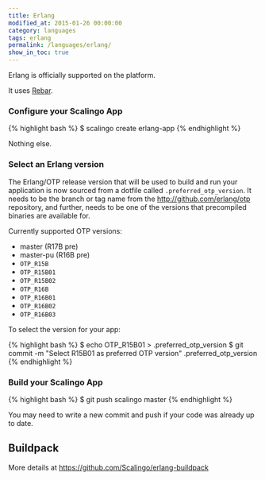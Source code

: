 ```yaml
---
title: Erlang
modified_at: 2015-01-26 00:00:00
category: languages
tags: erlang
permalink: /languages/erlang/
show_in_toc: true
---
```


Erlang is officially supported on the platform.

It uses [Rebar](https://github.com/basho/rebar).

### Configure your Scalingo App

{% highlight bash %}
$ scalingo create erlang-app
{% endhighlight %}

Nothing else.

### Select an Erlang version

The Erlang/OTP release version that will be used to build and run your application is now sourced from a dotfile called `.preferred_otp_version`. It needs to be the branch or tag name from the http://github.com/erlang/otp repository, and further, needs to be one of the versions that precompiled binaries are available for.

Currently supported OTP versions:

* master (R17B pre)
* master-pu (R16B pre)
* `OTP_R15B`
* `OTP_R15B01`
* `OTP_R15B02`
* `OTP_R16B`
* `OTP_R16B01`
* `OTP_R16B02`
* `OTP_R16B03`

To select the version for your app:

{% highlight bash %}
$ echo OTP_R15B01 > .preferred_otp_version
$ git commit -m "Select R15B01 as preferred OTP version" .preferred_otp_version
{% endhighlight %}

### Build your Scalingo App

{% highlight bash %}
$ git push scalingo master
{% endhighlight %}

You may need to write a new commit and push if your code was already up to date.

## Buildpack

More details at https://github.com/Scalingo/erlang-buildpack
